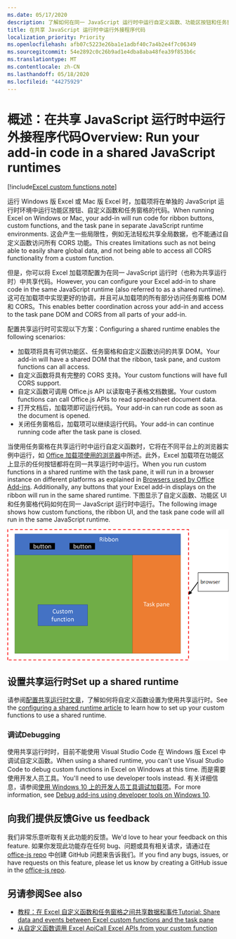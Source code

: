 ```yaml
---
ms.date: 05/17/2020
description: 了解如何在同一 JavaScript 运行时中运行自定义函数、功能区按钮和任务窗格代码，以便在加载项中协调方案。
title: 在共享 JavaScript 运行时中运行外接程序代码
localization_priority: Priority
ms.openlocfilehash: afb07c5223e26ba1e1adbf40c7a4b2e4f7c06349
ms.sourcegitcommit: 54e2892c0c26b9ad1e4dba8aba48fea39f853b6c
ms.translationtype: MT
ms.contentlocale: zh-CN
ms.lasthandoff: 05/18/2020
ms.locfileid: "44275929"
---
```

# <a name="overview-run-your-add-in-code-in-a-shared-javascript-runtimes"></a><span data-ttu-id="e38c0-103">概述：在共享 JavaScript 运行时中运行外接程序代码</span><span class="sxs-lookup"><span data-stu-id="e38c0-103">Overview: Run your add-in code in a shared JavaScript runtimes</span></span>

[!include[Excel custom functions note](../includes/excel-custom-functions-note.md)]

<span data-ttu-id="e38c0-104">运行 Windows 版 Excel 或 Mac 版 Excel 时，加载项将在单独的 JavaScript 运行时环境中运行功能区按钮、自定义函数和任务窗格的代码。</span><span class="sxs-lookup"><span data-stu-id="e38c0-104">When running Excel on Windows or Mac, your add-in will run code for ribbon buttons, custom functions, and the task pane in separate JavaScript runtime environments.</span></span> <span data-ttu-id="e38c0-105">这会产生一些局限性，例如无法轻松共享全局数据，也不能通过自定义函数访问所有 CORS 功能。</span><span class="sxs-lookup"><span data-stu-id="e38c0-105">This creates limitations such as not being able to easily share global data, and not being able to access all CORS functionality from a custom function.</span></span>

<span data-ttu-id="e38c0-106">但是，你可以将 Excel 加载项配置为在同一 JavaScript 运行时（也称为共享运行时）中共享代码。</span><span class="sxs-lookup"><span data-stu-id="e38c0-106">However, you can configure your Excel add-in to share code in the same JavaScript runtime (also referred to as a shared runtime).</span></span> <span data-ttu-id="e38c0-107">这可在加载项中实现更好的协调，并且可从加载项的所有部分访问任务窗格 DOM 和 CORS。</span><span class="sxs-lookup"><span data-stu-id="e38c0-107">This enables better coordination across your add-in and access to the task pane DOM and CORS from all parts of your add-in.</span></span>

<span data-ttu-id="e38c0-108">配置共享运行时可实现以下方案：</span><span class="sxs-lookup"><span data-stu-id="e38c0-108">Configuring a shared runtime enables the following scenarios:</span></span>

- <span data-ttu-id="e38c0-109">加载项将具有可供功能区、任务窗格和自定义函数访问的共享 DOM。</span><span class="sxs-lookup"><span data-stu-id="e38c0-109">Your add-in will have a shared DOM that the ribbon, task pane, and custom functions can all access.</span></span>
- <span data-ttu-id="e38c0-110">自定义函数将具有完整的 CORS 支持。</span><span class="sxs-lookup"><span data-stu-id="e38c0-110">Your custom functions will have full CORS support.</span></span>
- <span data-ttu-id="e38c0-111">自定义函数可调用 Office.js API 以读取电子表格文档数据。</span><span class="sxs-lookup"><span data-stu-id="e38c0-111">Your custom functions can call Office.js APIs to read spreadsheet document data.</span></span>
- <span data-ttu-id="e38c0-112">打开文档后，加载项即可运行代码。</span><span class="sxs-lookup"><span data-stu-id="e38c0-112">Your add-in can run code as soon as the document is opened.</span></span>
- <span data-ttu-id="e38c0-113">关闭任务窗格后，加载项可以继续运行代码。</span><span class="sxs-lookup"><span data-stu-id="e38c0-113">Your add-in can continue running code after the task pane is closed.</span></span>

<span data-ttu-id="e38c0-114">当使用任务窗格在共享运行时中运行自定义函数时，它将在不同平台上的浏览器实例中运行，如 [Office 加载项使用的浏览器](../concepts/browsers-used-by-office-web-add-ins.md)中所述。此外，Excel 加载项在功能区上显示的任何按钮都将在同一共享运行时中运行。</span><span class="sxs-lookup"><span data-stu-id="e38c0-114">When you run custom functions in a shared runtime with the task pane, it will run in a browser instance on different platforms as explained in [Browsers used by Office Add-ins](../concepts/browsers-used-by-office-web-add-ins.md). Additionally, any buttons that your Excel add-in displays on the ribbon will run in the same shared runtime.</span></span> <span data-ttu-id="e38c0-115">下图显示了自定义函数、功能区 UI 和任务窗格代码如何在同一 JavaScript 运行时中运行。</span><span class="sxs-lookup"><span data-stu-id="e38c0-115">The following image shows how custom functions, the ribbon UI, and the task pane code will all run in the same JavaScript runtime.</span></span>

![在包含 Excel 中的功能区按钮和任务窗格的共享运行时中运行的自定义函数](../images/custom-functions-in-browser-runtime.png)

## <a name="set-up-a-shared-runtime"></a><span data-ttu-id="e38c0-117">设置共享运行时</span><span class="sxs-lookup"><span data-stu-id="e38c0-117">Set up a shared runtime</span></span>

<span data-ttu-id="e38c0-118">请参阅[配置共享运行时文章](./configure-your-add-in-to-use-a-shared-runtime.md)，了解如何将自定义函数设置为使用共享运行时。</span><span class="sxs-lookup"><span data-stu-id="e38c0-118">See the [configuring a shared runtime article](./configure-your-add-in-to-use-a-shared-runtime.md) to learn how to set up your custom functions to use a shared runtime.</span></span>

### <a name="debugging"></a><span data-ttu-id="e38c0-119">调试</span><span class="sxs-lookup"><span data-stu-id="e38c0-119">Debugging</span></span>

<span data-ttu-id="e38c0-120">使用共享运行时时，目前不能使用 Visual Studio Code 在 Windows 版 Excel 中调试自定义函数。</span><span class="sxs-lookup"><span data-stu-id="e38c0-120">When using a shared runtime, you can't use Visual Studio Code to debug custom functions in Excel on Windows at this time.</span></span> <span data-ttu-id="e38c0-121">而是需要使用开发人员工具。</span><span class="sxs-lookup"><span data-stu-id="e38c0-121">You'll need to use developer tools instead.</span></span> <span data-ttu-id="e38c0-122">有关详细信息，请参阅[使用 Windows 10 上的开发人员工具调试加载项](../testing/debug-add-ins-using-f12-developer-tools-on-windows-10.md)。</span><span class="sxs-lookup"><span data-stu-id="e38c0-122">For more information, see [Debug add-ins using developer tools on Windows 10](../testing/debug-add-ins-using-f12-developer-tools-on-windows-10.md).</span></span>

## <a name="give-us-feedback"></a><span data-ttu-id="e38c0-123">向我们提供反馈</span><span class="sxs-lookup"><span data-stu-id="e38c0-123">Give us feedback</span></span>

<span data-ttu-id="e38c0-124">我们非常乐意听取有关此功能的反馈。</span><span class="sxs-lookup"><span data-stu-id="e38c0-124">We'd love to hear your feedback on this feature.</span></span> <span data-ttu-id="e38c0-125">如果你发现此功能存在任何 bug、问题或具有相关请求，请通过在 [office-js repo](https://github.com/OfficeDev/office-js) 中创建 GitHub 问题来告诉我们。</span><span class="sxs-lookup"><span data-stu-id="e38c0-125">If you find any bugs, issues, or have requests on this feature, please let us know by creating a GitHub issue in the [office-js repo](https://github.com/OfficeDev/office-js).</span></span>

## <a name="see-also"></a><span data-ttu-id="e38c0-126">另请参阅</span><span class="sxs-lookup"><span data-stu-id="e38c0-126">See also</span></span>

- [<span data-ttu-id="e38c0-127">教程：在 Excel 自定义函数和任务窗格之间共享数据和事件</span><span class="sxs-lookup"><span data-stu-id="e38c0-127">Tutorial: Share data and events between Excel custom functions and the task pane</span></span>](../tutorials/share-data-and-events-between-custom-functions-and-the-task-pane-tutorial.md)
- [<span data-ttu-id="e38c0-128">从自定义函数调用 Excel Api</span><span class="sxs-lookup"><span data-stu-id="e38c0-128">Call Excel APIs from your custom function</span></span>](call-excel-apis-from-custom-function.md)
